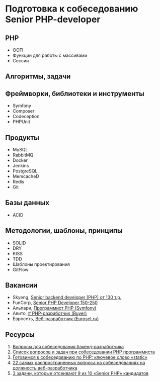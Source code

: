 # Подготовка к собеседованию Senior PHP-developer

## PHP
* ООП
* Функции для работы с массивами
* Сессии

## Алгоритмы, задачи


## Фреймворки, библиотеки и инструменты
* Symfony
* Composer
* Codeception
* PHPUnit

## Продукты
* MySQL
* RabbitMQ
* Docker
* Jenkins
* PostgreSQL
* MemcacheD
* Redis
* Git

## Базы данных
* ACID

## Методологии, шаблоны, принципы
* SOLID
* DRY
* KISS
* TDD
* Шаблоны проектирования
* GitFlow

## Вакансии
* Skyeng, [Senior backend developer (PHP) от 130 т.р.](https://hh.ru/vacancy/27000284)
* FunCorp, [Senior PHP Developer 150-250](https://hh.ru/vacancy/28045668)
* Альпари, [Программист PHP (Symfony)](https://hh.ru/vacancy/28356204)
* Авито, [# PHP-разработчик (Buyer)](https://hh.ru/vacancy/27937919)
* Евросеть, [Веб-разработчик (Euroset.ru)](https://career.ru/vacancy/27819017)

## Ресурсы
1. [Вопросы для собеседования бэкенд-разработчика](https://habr.com/post/349434/)
2. [Список вопросов и задач при собеседовании PHP программиста](http://unetway.com/blog/spisok-voprosov-i-zadac-pri-sobesedovanii-php-programmista/)
3. [Готовимся к собеседованию по PHP: ключевое слово «static»](https://habr.com/post/259627/)
4. [22 самых распространенных вопроса на собеседованиях на должность веб-разработчика](https://tproger.ru/digest/most-common-questions-of-web-developer-interview/)
5. [3 задачи, которые отсеивают 9 из 10 «Senior PHP» кандидатов](https://habr.com/post/285398/)
